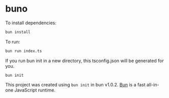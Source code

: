 # buno

To install dependencies:

```bash
bun install
```

To run:

```bash
bun run index.ts
```

If you run bun init in a new directory, this tsconfig.json will be generated for you.
```
bun init
```

This project was created using `bun init` in bun v1.0.2. [Bun](https://bun.sh) is a fast all-in-one JavaScript runtime.
